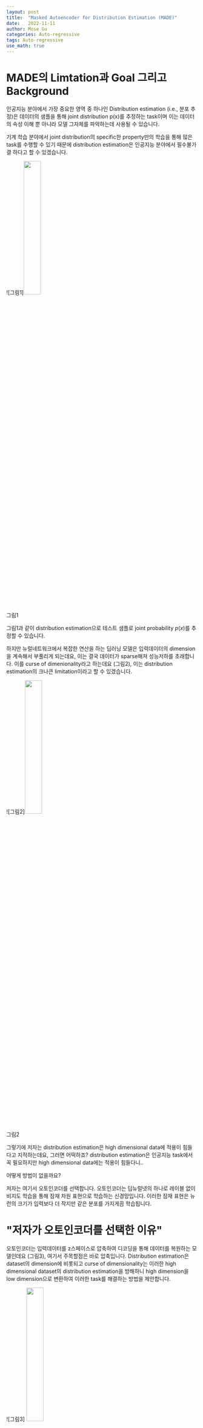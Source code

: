 ```yaml
---
layout: post
title:  "Masked Autoencoder for Distribution Estimation (MADE)"
date:   2022-11-11
author: Mose Gu
categories: Auto-regressive
tags: Auto-regressive
use_math: true
---
```


# MADE의 Limtation과 Goal 그리고 Background

인공지능 분야에서 가장 중요한 영역 중 하나인 Distribution estimation (i.e., 분포 추정)은 데이터의 샘플을 통해 joint distribution p(x)를 추정하는 task이며 이는 데이터의 속성 이해 뿐 아니라 모델 그자체를 파악하는데 사용될 수 있습니다.

기계 학습 분야에서 joint distribution의 specific한 property만의 학습을 통해 많은 task를 수행할 수 있기 때문에 distribution estimation은 인공지능 분야에서 필수불가결 하다고 할 수 있겠습니다.

![그림1]<img src = "https://imgur.com/ZFsvXFw" width="30%" height="30%">

그림1

그림1과 같이 distribution estimation으로 테스트 샘플로 joint probability $p(x)$를 추정할 수 있습니다.

하지만 뉴럴네트워크에서 복잡한 연산을 하는 딥러닝 모델은 입력데이터의 dimension을 계속해서 부풀리게 되는데요, 이는 결국 데이터가 sparse해져 성능저하를 초래합니다. 이를 curse of dimenionality라고 하는데요 (그림2), 이는 distribution estimation의 크나큰 limitation이라고 할 수 있겠습니다.

![그림2]<img src = "https://imgur.com/IIA9zZt" width="30%" height="30%"> 

그림2

그렇기에 저자는 distribution estimation은 high dimensional data에 적용이 힘들다고 지적하는데요, 그러면 어떡하죠? distribution estimation은 인공지능 task에서 꼭 필요하지만 high dimensional data에는 적용이 힘들다니..

어떻게 방법이 없을까요?

저자는 여기서 오토인코더를 선택합니다.
오토인코더는 딥뉴럴넷의 하나로 레이블 없이 비지도 학습을 통해 잠재 차원 표현으로 학습하는 신경망입니다. 이러한 잠재 표현은 뉴런의 크기가 입력보다 더 작지만 같은 분포를 가지게끔 학습됩니다.

# "저자가 오토인코더를 선택한 이유"

오토인코더는 입력데이터를 z스페이스로 압축하여 디코딩을 통해 데이터를 복원하는 모델인데요 (그림3), 여기서 주목할점은 바로 압축입니다. Distribution estimation은 dataset의 dimension에 비롯되고 curse of dimensionality는 이러한 high dimensional dataset의 distribution estimation을 방해하니 high dimension을 low dimension으로 변환하여 이러한 task를 해결하는 방법을 제안합니다.

![그림3] <img src = "https://imgur.com/WymNPaK" width="30%" height="30%">

그림3

Auto-Encoder를 통해 high dimensional dataset의 distribution estimation을 추정하는 것 외에도 오토인코더를 선택한 이유가 있습니다. 저자는 또한 오토인코더에 autoregressive property가 있다고 주장합니다.
Autoencoder는 autoregressive model과 같이 지도학습에서 사용되는 ground truth label과 출력값간의 cost를 줄이는 supervised learning이 아닌 neg log likelihood를 minimize하는 동일한 objective를 가져 학습방법이 비슷합니다.
또한, Autoregressive property에서 출력값인 $x_d$ 는 
$x < d$ 로 학습되므로 출력값을 통해  
$x < d$ 를 추정할 수 있습니다. 

![그림4] <img src = "https://imgur.com/g240wCk" width="30%" height="30%">

마찬가지로 오토인코더 역시 previous input $x$에 dependent하게 학습하여 $x\hat{}$ 를 출력하도록 학습되니 은닉층의 뉴런들은 과거의 데이터를 받아 미래값을 추정하는 autoregressive한 특성을 지녀 distribution estimation의 구현 feasibility가 있다는 뜻입니다.

![그림5] <img src = "https://imgur.com/LbPmBDC" width="30%" height="30%">

하지만 오토인코더의 고질적인 문제가 있어 저자는 이를 지적합니다.

오토인코더의 그림에서 알 수 있듯, 우리는 우리가 가정한 분포 파라미터를 예측하는 출력층을 가지게 될겁니다. 하지만 $p(x)$ 의 분포를 알기위해선 모든 분포곱으로 계산이 되겠지만 (i.e., $p(x) = p(x_1)p(x_2)p(x_3)...p(x_n)$ ) 이는 independence함이 conponent들 간에 가정되었을때 성립됩니다.

만약 conditional probability 라면 어떨까요? conditional probability에서 를 구하기 위해서는 이러한 공식이 성립되어야 합니다.  $p(x) = p(x_1)p(x_2 \mid x_1)p(x_3 \mid x_2,x_1)...p(x_n \mid x_n-1)$

오토인코더는 fully connected feed forward network로 모든 뉴런들이 서로 연결되어있는데 이는 독립적이지 않으며 동시에 조건부라고 하기엔 조건부로 종속되는 방식을 알 수 없는 문제점이 있습니다. 자세하게 설명하자면, 입력 노드들이 제각각으로 fully connected 되어 있기에 은닉층을 지날때 벡터안의 element들은 순서가 뒤죽박죽 바뀌게 됩니다. 이의 경우 다음층은 랜덤하게 입력을 받아 conditional 하게 순서를 입력받을 수 없게 되는 겁니다.

![그림6] <img src = "https://imgur.com/1WwvtNN" width="30%" height="30%">

이러한 문제는 이 그림같이 conditional probability를 구할때 joint distribution을 알 수 없습니다. 

connectivity는 conditional dependence를 respect 해야합니다. conditional probability의 특징은 미래는 과거를 보는데 이의 경우 과거가 있지도 않은 미래를 보게끔 설계가 되는 어불성설이 일어나는 겁니다.
이러한 arbitrary ordering과 joint probability limitation을 해결하는 auto encoder의 joint probability distribution을 estimator를 constrain 하는것이 저자의 motivation이라고 할 수 있습니다.

# 그래서 탄생한 solution, MADE

이에 저자는 오토인코더의 autoregressive한 특징을 사용하되 모든 연결층을 사용하지않고 과거층만을 사용하는 masking을 연결층에 적용한 Masked autoencoder distribution estimation, MADE를 제안합니다.
MADE의 method는 간단합니다. 오토인코더를 masking 함으로써 일부 conncection을 terminate 하는것입니다. 잎서말한 ordering의 arbitrary문제를 해결하기 위해 컴포넌트의 랜덤한 배치를 고려한 입력부터 랜덤하게 assign하여 모델이 랜덤한 인풋에 대해 robust한 학습을 하게 합니다.
또한 connected node가 conditional probability에 필요한 노드만을 입력으로 받고 불필요한 노드와의 연결을 끊게끔 connection을 동적으로 마스킹 합니다. 이러한 마스크엔 두가지 종류가 있는데 압축차원으로 들어가는 encoding connection mask와 출력하는 decoding connection mask가 있습니다.

첫번째 인코딩 마스킹은 마스킹된 입력 connection이 feed forward 한 파라미터가 원본데이터와 비교했을때 그 값이 같거나 클때 1을 반환하고 작을때 1을 반환하는 treshhold입니다.

![그림7] <img src = "https://imgur.com/CUUnarK" width="30%" height="30%">

m(k)는 마스킹을 지난 은닉층의 파라미터이고 d는 오리지널 파라미터입니다. 

그림7과 같이 입력데이터가 인코더 레이어를 지나 이러한 마스킹 레이어를 통과할때, 뉴런들이 값을 잃지 않습니다. 예를들어 d의 값이 2라면 m(k) 1,2 둘다 feed forward 하게 되는거죠.

반대로 출력 connection은 연결된 뉴런값이 더 작을때만 1을 받습니다.

![그림8] <img src = "https://imgur.com/e0D8AZJ" width="30%" height="30%">

이의 경우 출력층은 conditional probability를 구할 수 있게 됩니다. 예를 들어 d의 값이 3일 경우 m(k)값을 1,2만 받고 3을 받지 않는다는 말입니다,..

MADE의 전체적인 아키텍쳐는 다음과 같습니다.

![그림9] <img src = "https://imgur.com/vL7lzmE" width="30%" height="30%">

W 컨넥션에서는 노드값이 자신보다 같거나 작은 값을 feed forward하고 자신보다 큰값은 받지 않는것을 확인할 수 있습니다. V 컨넥션에서는 자신보다 작은값만 accept하는 모습도 확인할 수 있습니다. 그렇게해서 최종 출력에서 각 노드는 conditional probability 계산이 feed forward 네트워크 상에서 가능하게 됩니다.

논문에서 말하길 Autoencoder의 advantage는 flexibility라고 합니다. 이말 즉은 레이어를 깊게 쌓을수록 오토인코더의 성능이 올라간다는 뜻입니다. 이에 저자는 layer를 하나 더 그림9와 같이 쌓아서 은닉층 W가 2층인 MADE를 구현하였습니다. 

그림9에서 MADE에 입력되는 인풋의 순서가 뒤죽박죽으로 보여지는데 이는 Order agnostic traning인, 인풋의 order를 random하게 하여 모델이 autoencoder의 random한 연산에 robust하게끔 conditional probability를 구할 수 있게 하기 위해서 그림과 같은 모습이라고 합니다.

# Experiment

Experiment로 저자는 두개의 dataset을 사용했는데요, UCI binary dataset과 Mnist dataset을 사용하였습니다.

![그림10] <img src = "https://imgur.com/Z755tVu" width="30%" height="30%">

그림10에 나와있는 Performance로 보아 MADE가 NADE등의 다른 모델들보다 성능이 더 잘 나온것을 볼 수 있었습니다. 투고당시 Sate of the Art 의 성능을 내었다고 봐도 되겠죠?
 
![그림11] <img src = "https://imgur.com/mXAzIhd" width="30%" height="30%">

그림11은 은닉층에서 샘플링한 mnist 인데요, 은닉층에서 충분히 log likelihood가 학습되어있는것을 엿볼 수 있습니다.

# 마무리

정리하자면 MADE는 Autoencoder를 사용하여 입력 벡터 구성 요소의 조건부 확률 분포를 출력합니
다. 조건부 종속성을 달성하기위해 오토인코더의 연결을 마스킹 하였고 agnostic에 대응하기위해 입력의 order을 random하게 샘플링 하였습니다. 
다들 눈치채셨겠지만 MADE의 분포추정방식은 Normalize Flow와 흡사한 분포들의 곱으로 전체 분포를 추정합니다. 